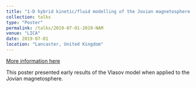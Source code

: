 ```yaml
---
title: "1-D hybrid kinetic/fluid modelling of the Jovian magnetosphere "
collection: talks
type: "Poster"
permalink: /talks/2019-07-01-2019-NAM
venue: "LICA"
date: 2019-07-01
location: "Lancaster, United Kingdom"
---
```


[More information here](https://nam2019.org/)

This poster presented early results of the Vlasov model when applied to the Jovian magnetosphere.
